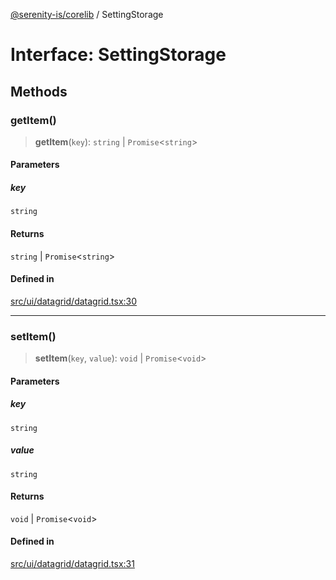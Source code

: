 [@serenity-is/corelib](../README.md) / SettingStorage

# Interface: SettingStorage

## Methods

### getItem()

> **getItem**(`key`): `string` \| `Promise`\<`string`\>

#### Parameters

##### key

`string`

#### Returns

`string` \| `Promise`\<`string`\>

#### Defined in

[src/ui/datagrid/datagrid.tsx:30](https://github.com/serenity-is/serenity/blob/master/packages/corelib/src/ui/datagrid/datagrid.tsx#L30)

***

### setItem()

> **setItem**(`key`, `value`): `void` \| `Promise`\<`void`\>

#### Parameters

##### key

`string`

##### value

`string`

#### Returns

`void` \| `Promise`\<`void`\>

#### Defined in

[src/ui/datagrid/datagrid.tsx:31](https://github.com/serenity-is/serenity/blob/master/packages/corelib/src/ui/datagrid/datagrid.tsx#L31)
